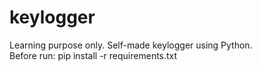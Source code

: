 # keylogger
Learning purpose only. Self-made keylogger using Python.  
Before run: pip install -r requirements.txt


